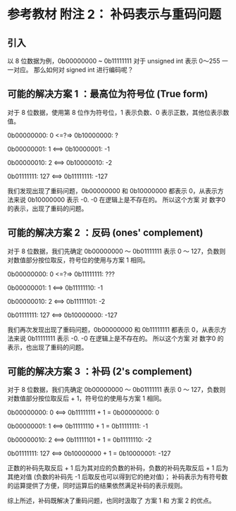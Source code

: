 # 参考教材 附注 2： 补码表示与重码问题

## 引入

以 8 位数据为例，0b00000000 ~ 0b11111111 对于 unsigned int 表示 0～255 一一对应。
那么如何对 signed int 进行编码呢？

## 可能的解决方案 1 ：最高位为符号位 (True form)

对于 8 位数据，使用第 8 位作为符号位，1 表示负数、0 表示正数，其他位表示数值。

0b00000000: 0    <=?=>    0b10000000: ?

0b00000001: 1    <==>    0b10000001: -1

0b00000010: 2    <==>    0b10000010: -2

0b01111111: 127    <==>    0b11111111: -127

我们发现出现了重码问题，0b00000000 和 0b10000000 都表示 0，从表示方法来说 0b10000000 表示 -0. -0 在逻辑上是不存在的。
所以这个方案 对 数字0 的表示，出现了重码的问题。

## 可能的解决方案 2 ：反码 (ones' complement)

对于 8 位数据，我们先确定 0b00000000 ～ 0b01111111 表示 0 ～ 127，负数则对数值部分按位取反，符号位的使用与方案 1 相同。

0b00000000: 0    <=?=>    0b11111111: ???

0b00000001: 1    <==>    0b11111110: -1

0b00000010: 2    <==>    0b11111101: -2

0b01111111: 127    <==>    0b10000000: -127

我们再次发现出现了重码问题，0b00000000 和 0b11111111 都表示 0，从表示方法来说 0b11111111 表示 -0. -0 在逻辑上是不存在的。
所以这个方案 对 数字0 的表示，也出现了重码的问题。

## 可能的解决方案 3 ：补码 (2's complement)

对于 8 位数据，我们先确定 0b00000000 ～ 0b01111111 表示 0 ～ 127，负数则对数值部分按位取反后 + 1，符号位的使用与方案 1 相同。

0b00000000: 0    <==>    0b11111111 + 1 = 0b00000000: 0

0b00000001: 1    <==>    0b11111110 + 1 = 0b11111111: -1

0b00000010: 2    <==>    0b11111101 + 1 = 0b11111110: -2

0b01111111: 127    <==>    0b10000000 + 1 = 0b10000001: -127

正数的补码先取反后 + 1 后为其对应的负数的补码，负数的补码先取反后 + 1 后为其绝对值 (负数的补码先 -1 后取反也可以得到它的绝对值)；
补码表示为有符号数的运算提供了方便，同时运算后的结果依然满足补码的表示规则。

综上所述，补码既解决了重码问题，也同时汲取了 方案 1 和 方案 2 的优点。
